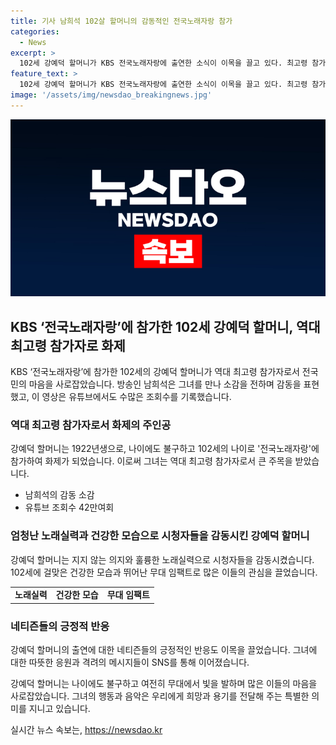 ```yaml
---
title: 기사 남희석 102살 할머니의 감동적인 전국노래자랑 참가
categories:
  - News
excerpt: >
  102세 강예덕 할머니가 KBS 전국노래자랑에 출연한 소식이 이목을 끌고 있다. 최고령 참가자로 무대에 올라 노래를 부른 강 할머니는 관객들을 감동시켰고, 영상 조회수는 42만여회를 기록했다. 할머니의 출연은 네티즌들과 방송인들 사이에서도 큰 호응을 얻고 있다. 또한 그녀의 인내와 힘든 시기를 견뎌온 삶에 대한 이야기로 관심을 끌고 있다.
feature_text: >
  102세 강예덕 할머니가 KBS 전국노래자랑에 출연한 소식이 이목을 끌고 있다. 최고령 참가자로 무대에 올라 노래를 부른 강 할머니는 관객들을 감동시켰고, 영상 조회수는 42만여회를 기록했다. 할머니의 출연은 네티즌들과 방송인들 사이에서도 큰 호응을 얻고 있다. 또한 그녀의 인내와 힘든 시기를 견뎌온 삶에 대한 이야기로 관심을 끌고 있다.
image: '/assets/img/newsdao_breakingnews.jpg'
---
```


<p><img src="/assets/img/newsdao_breakingnews.jpg" alt="pcversion 속보" /></p>

<h2 data-ke-size="size26">KBS ‘전국노래자랑’에 참가한 102세 강예덕 할머니, 역대 최고령 참가자로 화제</h2>

<p data-ke-size="size16">KBS ‘전국노래자랑’에 참가한 102세의 강예덕 할머니가 역대 최고령 참가자로서 전국민의 마음을 사로잡았습니다. 방송인 남희석은 그녀를 만나 소감을 전하며 감동을 표현했고, 이 영상은 유튜브에서도 수많은 조회수를 기록했습니다.</p>

<h3>역대 최고령 참가자로서 화제의 주인공</h3>

<p data-ke-size="size16">강예덕 할머니는 1922년생으로, 나이에도 불구하고 102세의 나이로 '전국노래자랑'에 참가하여 화제가 되었습니다. 이로써 그녀는 역대 최고령 참가자로서 큰 주목을 받았습니다.</p>

<ul>
    <li>남희석의 감동 소감</li>
    <li>유튜브 조회수 42만여회</li>
</ul>

<h3>엄청난 노래실력과 건강한 모습으로 시청자들을 감동시킨 강예덕 할머니</h3>

<p data-ke-size="size16">강예덕 할머니는 지지 않는 의지와 훌륭한 노래실력으로 시청자들을 감동시켰습니다. 102세에 걸맞은 건강한 모습과 뛰어난 무대 임팩트로 많은 이들의 관심을 끌었습니다.</p>

<table>
    <tr>
        <td style="text-align: center; height: 17px;"><b>노래실력</b></td>
        <td style="text-align: center; height: 17px;"><b>건강한 모습</b></td>
        <td style="text-align: center; height: 17px;"><b>무대 임팩트</b></td>
    </tr>
</table>

<h3>네티즌들의 긍정적 반응</h3>

<p data-ke-size="size16">강예덕 할머니의 출연에 대한 네티즌들의 긍정적인 반응도 이목을 끌었습니다. 그녀에 대한 따뜻한 응원과 격려의 메시지들이 SNS를 통해 이어졌습니다.</p>

<p data-ke-size="size16">강예덕 할머니는 나이에도 불구하고 여전히 무대에서 빛을 발하며 많은 이들의 마음을 사로잡았습니다. 그녀의 행동과 음악은 우리에게 희망과 용기를 전달해 주는 특별한 의미를 지니고 있습니다.</p>
실시간 뉴스 속보는, <a href="https://newsdao.kr" rel="dofollow">https://newsdao.kr</a>


